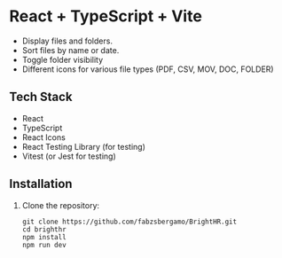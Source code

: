 # React + TypeScript + Vite

- Display files and folders.
- Sort files by name or date.
- Toggle folder visibility
- Different icons for various file types (PDF, CSV, MOV, DOC, FOLDER)

## Tech Stack

- React
- TypeScript
- React Icons
- React Testing Library (for testing)
- Vitest (or Jest for testing)

## Installation

1. Clone the repository:

   ```
   git clone https://github.com/fabzsbergamo/BrightHR.git
   cd brighthr
   npm install
   npm run dev
   ```
